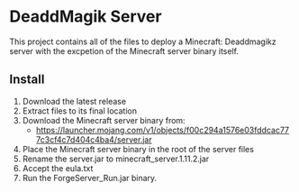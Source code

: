 # DeaddMagik Server
This project contains all of the files to deploy a Minecraft: Deaddmagikz server with the excpetion of the Minecraft server binary itself.

## Install
1. Download the latest release
2. Extract files to its final location
3. Download the Minecraft server binary from:
   * https://launcher.mojang.com/v1/objects/f00c294a1576e03fddcac777c3cf4c7d404c4ba4/server.jar
4. Place the Minecraft server binary in the root of the server files
5. Rename the server.jar to minecraft_server.1.11.2.jar
6. Accept the eula.txt
7. Run the ForgeServer_Run.jar binary.
